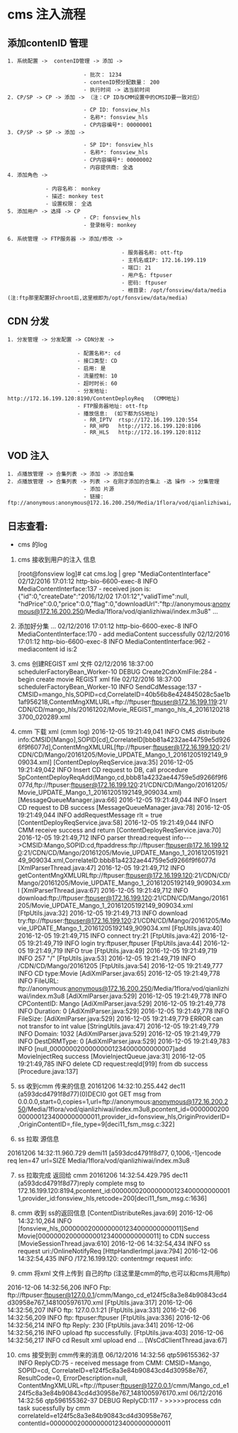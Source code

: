 # cms 注入流程

## 添加contenID 管理
    1. 系统配置 ->  contenID管理 -> 添加 ->

                            - 批次： 1234
                            - contenID预分配数量： 200
                            - 执行时间 -> 选当前时间
    2. CP/SP -> CP -> 添加 -> （注：CP ID与CMM设置中的CMSID要一致对应）

                            - CP ID: fonsview_hls
                            - 名称*: fonsview_hls
                            - CP内容编号*: 00000001
    3. CP/SP -> SP -> 添加 ->

                            - SP ID*: fonsview_hls
                            - 名称*: fonsview_hls
                            - CP内容编号*: 00000002
                            - 内容提供商: 全选
    4. 添加角色 -> 

                - 内容名称： monkey
                - 描述: monkey test
                - 设置权限： 全选
    5. 添加用户 -> 选择 -> CP
                            - CP: fonsview_hls
                            - 登录帐号: monkey

    6. 系统管理 -> FTP服务器 -> 添加/修改 ->
                                        
                                        - 服务器名称: ott-ftp
                                        - 主机名或IP: 172.16.199.119
                                        - 端口: 21
                                        - 用户名: ftpuser
                                        - 密码: ftpuser
                                        - 根目录: /opt/fonsview/data/media     (注:ftp那里配置好chroot后,这里根即为/opt/fonsview/data/media)

## CDN 分发

    1. 分发管理 -> 分发配置 -> CDN分发 ->

                          - 配置名称*: cd
                          - 接口类型: CD
                          - 启用: 是
                          - 流量控制: 10
                          - 超时时长: 60
                          - 分发地址: http://172.16.199.120:8190/ContentDeployReq   (CMM地址)
                          - FTP服务器地址: ott-ftp
                          - 播放信息:  (如下都为SS地址)
                            - RR_IPTV  rtsp://172.16.199.120:554
                            - RR_HPD   http://172.16.199.120:8106
                            - RR_HLS   http://172.16.199.120:8112
##  VOD 注入
    1. 点播放管理 -> 合集列表 -> 添加 -> 添加合集
    2. 点播放管理 -> 合集列表 -> 列表 -> 在刚才添加的合集上 -选 操作 -> 分集管理
                            - 添加 片源  
                            - 链接: ftp://anonymous:anonymous@172.16.200.250/Media/1flora/vod/qianlizhiwai/index.m3u8




## 日志查看:
 
+ cms 的log

1. cms 接收到用户的注入 信息

    [root@fonsview log]# cat cms.log  | grep "MediaContentInterface"
    02/12/2016 17:01:12 http-bio-6600-exec-8  INFO MediaContentInterface:137 - received json is:{"id":0,"createDate":"2016/12/02 17:01:12","validTime":null,
    "hdPrice":0.0,"price":0.0,"flag":0,"downloadUrl":"ftp://anonymous:anonymous@172.16.200.250/Media/1flora/vod/qianlizhiwai/index.m3u8"
    ...

2. 添加好分集
    ...
    02/12/2016 17:01:12 http-bio-6600-exec-8  INFO MediaContentInterface:170 - add mediaContent successfully
    02/12/2016 17:01:12 http-bio-6600-exec-8  INFO MediaContentInterface:962 - mediacontent id is:2

3. cms 创建REGIST xml 文件
02/12/2016 18:37:00 schedulerFactoryBean_Worker-10 DEBUG Create2CdnXmlFile:284 - begin create movie REGIST xml file
02/12/2016 18:37:00 schedulerFactoryBean_Worker-10  INFO SendCdMessage:137 - CMSID=mango_hls,SOPID=cd,CorrelateID=40b56b8e424845028c5ae1b1af956218,ContentMngXMLURL=ftp://ftpuser:ftpuser@172.16.199.119:21/CDN/CD/mango_hls/20161202/Movie_REGIST_mango_hls_4_20161202183700_020289.xml

4. cmm 下载 xml (cmm log)
2016-12-05 19:21:49,041 INFO  CMS distribute info:CMSID[Mango],SOPID[cd],CorrelateID[bbb81a4232ae44759e5d9266f9f6077d],ContentMngXMLURL[ftp://ftpuser:ftpuser@172.16.199.120:21/CDN/CD/Mango/20161205/Movie_UPDATE_Mango_1_20161205192149_909034.xml] [ContentDeployReqService.java:35]
2016-12-05 19:21:49,042 INFO  Insert CD request to DB, call procedure SpContentDeployReqAdd(Mango,cd,bbb81a4232ae44759e5d9266f9f6077d,ftp://ftpuser:ftpuser@172.16.199.120:21/CDN/CD/Mango/20161205/Movie_UPDATE_Mango_1_20161205192149_909034.xml) [MessageQueueManager.java:66]
2016-12-05 19:21:49,044 INFO  Insert CD request to DB success [MessageQueueManager.java:78]
2016-12-05 19:21:49,044 INFO  addRequestMessage rlt = true [ContentDeployReqService.java:58]
2016-12-05 19:21:49,044 INFO  CMM receive success and return [ContentDeployReqService.java:70]
2016-12-05 19:21:49,712 INFO  parser thread:request info--->CMSID:Mango,SOPID:cd,ftpaddress:ftp://ftpuser:ftpuser@172.16.199.120:21/CDN/CD/Mango/20161205/Movie_UPDATE_Mango_1_20161205192149_909034.xml,CorrelateID:bbb81a4232ae44759e5d9266f9f6077d [XmlParserThread.java:47]
2016-12-05 19:21:49,712 INFO  getContentMngXMLURLftp://ftpuser:ftpuser@172.16.199.120:21/CDN/CD/Mango/20161205/Movie_UPDATE_Mango_1_20161205192149_909034.xml [XmlParserThread.java:67]
2016-12-05 19:21:49,712 INFO  download:ftp://ftpuser:ftpuser@172.16.199.120:21/CDN/CD/Mango/20161205/Movie_UPDATE_Mango_1_20161205192149_909034.xml [FtpUtils.java:32]
2016-12-05 19:21:49,713 INFO  download try:ftp://ftpuser:ftpuser@172.16.199.120:21/CDN/CD/Mango/20161205/Movie_UPDATE_Mango_1_20161205192149_909034.xml [FtpUtils.java:40]
2016-12-05 19:21:49,715 INFO  connect try:21 [FtpUtils.java:42]
2016-12-05 19:21:49,719 INFO  login try:ftpuser,ftpuser [FtpUtils.java:44]
2016-12-05 19:21:49,719 INFO  true [FtpUtils.java:49]
2016-12-05 19:21:49,719 INFO  257 "/"
 [FtpUtils.java:53]
2016-12-05 19:21:49,719 INFO  /CDN/CD/Mango/20161205 [FtpUtils.java:54]
2016-12-05 19:21:49,777 INFO  CD type:Movie [AdiXmlParser.java:65]
2016-12-05 19:21:49,778 INFO  FileURL: ftp://anonymous:anonymous@172.16.200.250/Media/1flora/vod/qianlizhiwai/index.m3u8 [AdiXmlParser.java:529]
2016-12-05 19:21:49,778 INFO  CPContentID: Mango [AdiXmlParser.java:529]
2016-12-05 19:21:49,778 INFO  Duration: 0 [AdiXmlParser.java:529]
2016-12-05 19:21:49,778 INFO  FileSize:  [AdiXmlParser.java:529]
2016-12-05 19:21:49,779 ERROR  can not transfor to int value [StringUtils.java:47]
2016-12-05 19:21:49,779 INFO  Domain: 1032 [AdiXmlParser.java:529]
2016-12-05 19:21:49,779 INFO  DestDRMType: 0 [AdiXmlParser.java:529]
2016-12-05 19:21:49,783 INFO  [null_00000002000000001234000000000007]add MovieInjectReq success [MovieInjectQueue.java:31]
2016-12-05 19:21:49,785 INFO  delete CD request:reqId[919] from db success [Procedure.java:137]

5. ss 收到cmm 传来的信息
20161206 14:32:10.255.442 dec11 (a593dcd4791f8d77)(0)DECI0 got GET msg from 0.0.0.0,start=0,copies=1,url=ftp://anonymous:anonymous@172.16.200.250/Media/1flora/vod/qianlizhiwai/index.m3u8,pcontent_id=00000002000000001234000000000011,provider_id=fonsview_hls,OriginProviderID=,OriginContentID=,file_type=9[deci11_fsm_msg.c:322]

6. ss 拉取 源信息

20161206 14:32:11.960.729 demi11 [a593dcd4791f8d77,    0,1006,-1]encode req len=47 url=SIZE Media/1flora/vod/qianlizhiwai/index.m3u8

7. ss 拉取完成 返回给 cmm
20161206 14:32:54.429.795 dec11 (a593dcd4791f8d77)reply complete msg to 172.16.199.120:8194,pcontent_id:00000002000000001234000000000011,provider_id:fonsview_hls,retcode=200[deci11_fsm_msg.c:1636]

8. cmm 收到 ss的返回信息
</message> [ContentDistributeRes.java:69]
2016-12-06 14:32:10,264 INFO  [fonsview_hls_00000002000000001234000000000011]Send Movie[00000002000000001234000000000011] to CDN success [MovieSessionThread.java:610]
2016-12-06 14:32:54,434 INFO  ss request uri:/OnlineNotifyReq [HttpHandlerImpl.java:794]
2016-12-06 14:32:54,435 INFO  /172.16.199.120: contentmgr request info:<?xml version="1.0" encoding="UTF-8"?>
<message>

9. cmm 将xml 文件上传到 自己的ftp  (注这里是cmm的ftp,也可以和cms共用ftp)

2016-12-06 14:32:56,206 INFO  Ftp: ftp://ftpuser:ftpuser@127.0.0.1/cmm/Mango_cd_e124f5c8a3e84b90843cd4d30958e767_1481005976170.xml [FtpUtils.java:317]
2016-12-06 14:32:56,207 INFO  ftp: 127.0.0.1:21 [FtpUtils.java:331]
2016-12-06 14:32:56,209 INFO  ftp: ftpuser:ftpuser [FtpUtils.java:336]
2016-12-06 14:32:56,214 INFO  ftp Reply: 230 [FtpUtils.java:341]
2016-12-06 14:32:56,216 INFO  upload ftp successfully. [FtpUtils.java:403]
2016-12-06 14:32:56,217 INFO  cd Result xml upload end ... [WsCdClientThread.java:67]

10. cms 接受到到 cmm传来的消息
06/12/2016 14:32:56 qtp596155362-37  INFO ReplyCD:75 - received message from CMM: CMSID=Mango, SOPID=cd, CorrelateID=e124f5c8a3e84b90843cd4d30958e767, ResultCode=0, ErrorDescription=null, ContentMngXMLURL=ftp://ftpuser:ftpuser@127.0.0.1/cmm/Mango_cd_e124f5c8a3e84b90843cd4d30958e767_1481005976170.xml 
06/12/2016 14:32:56 qtp596155362-37 DEBUG ReplyCD:117 - >>>>>process cdn task sucessfully by cmm correlateId=e124f5c8a3e84b90843cd4d30958e767, contentId=00000002000000001234000000000011

